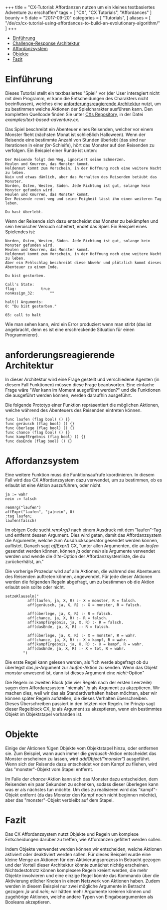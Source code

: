 +++
title = "CX-Tutorial: Affordanzen nutzen um ein kleines textbasiertes Adventure zu erschaffen"
tags = [
    "CX",
    "CX Tutorials",
    "Affordances"
]
bounty = 5
date = "2017-09-20"
categories = [
    "Tutorials",
]
aliases = [
	"/de/cx/cx-tutorial-using-affordances-to-build-an-evolutionary-algorithm/"
]
+++

<!-- MarkdownTOC autolink="true" bracket="round" depth="2" -->

- [Einführung](#introduction)
- [Challenge-Response Architektur](#challenge-response-architecture)
- [Affordanzsystem](#affordance-system)
- [Objekte](#objects)
- [Fazit](#conclusion)

<!-- /MarkdownTOC -->

# Einführung

Dieses Tutorial stellt ein textbasiertes "Spiel" vor (der User interagiert nicht mit dem Programm,
er kann die Entscheidungen des Charakters nicht beeinflussen), welches eine
[anforderungsreagierende Architektur](#challenge-response-architecture)
nutzt, um zu bestimmen welche Aktionen der Spielcharakter ausführen kann.
Den kompletten Quellcode finden Sie unter [CXs Repository](https://github.com/skycoin/cx),
in der Datei *examples/text-based-adventure.cx*.

Das Spiel beschreibt ein Abenteuer eines Reisenden, welcher vor einem Monster flieht (nächsten Monat
ist schließlich Halloween). Wenn der Reisende eine bestimmte Anzahl von Stunden überlebt (das sind nur
Iterationen in einer *for*-Schleife), hört das Monster auf den Reisenden zu verfolgen.
Ein Beispiel einer Runde ist unten:

```
Der Reisende folgt dem Weg, ignoriert seine Schmerzen.
Heulen und Knurren, das Monster kommt.
Heldenmut kommt zum Vorschein, in der Hoffnung noch eine weitere Nacht zu leben.
Naiv und etwas dämlich, aber das Verhalten des Reisenden betäubt das Monster.
Norden, Osten, Westen, Süden. Jede Richtung ist gut, solange kein Monster gefunden wird.
Heulen und Knurren, das Monster kommt.
Der Reisende rennt weg und seine Feigheit lässt ihn einen weiteren Tag leben.

Du hast überlebt.
```

Wenn der Reisende sich dazu entscheidet das Monster zu bekämpfen und sein
heroischer Versuch scheitert, endet das Spiel. Ein Beispiel eines Spielendes ist:

```
Norden, Osten, Westen, Süden. Jede Richtung ist gut, solange kein Monster gefunden wird.
Heulen und Knurren, das Monster kommt.
Heldenmut kommt zum Vorschein, in der Hoffnung noch eine weitere Nacht zu leben.
Aber ein Fehlschlag beschreibt diese Abwehr und plötzlich kommt dieses Abenteuer zu einem Ende.

Du bist gestorben.

Call's State:
flag:			true
nonAssign_32:		""

halt() Arguments:
0: "Du bist gestorben."

65: call to halt
```

Wie man sehen kann, wird ein Error produziert wenn man stirbt (das ist angebracht, denn es ist
eine erschreckende Situation für einen Programmierer).

# anforderungsreagierende Architektur

In dieser Architektur wird eine Frage gestellt und verschiedene Agenten (in diesem Fall Funktionen)
müssen diese Frage beantworten. Eine einfache Frage wäre "Wer kann im Moment ausgeführt werden?" und die
Funktionen die ausgeführt werden können, werden daraufhin ausgeführt.

Die folgende Prototyp einer Funktion repräsentiert die möglichen Aktionen,
welche während des Abenteuers des Reisenden eintreten können.

```
func laufen (flag bool) () {}
func geräusch (flag bool) () {}
func überlege (flag bool) () {}
func chance (flag bool) () {}
func kampfErgebnis (flag bool) () {}
func dasEnde (flag bool) () {}
```

# Affordanzsystem

Eine weitere Funktion muss die Funktionsaufrufe koordinieren. In diesem Fall wird das
CX Affordanzsystem dazu verwendet, um zu bestimmen, ob es erlaubt ist eine Aktion
auszuführen, oder nicht.

```
ja := wahr
nein := falsch

remArg("laufen")
affExpr("laufen", "ja|nein", 0)
:tag laufen;
laufen(falsch)
```

Im obigen Code sucht *remArg()* nach einem Ausdruck mit dem "laufen"-Tag und entfernt dessen Argument.
Dies wird getan, damit das Affordanzsystem die Argumente, welche zum Ausdrucksoperator gesendet werden
können, auflistet. Danach sagt *affExpr()* CX, "unter allen Argumenten, die an *laufen* gesendet werden
können, können *ja* oder *nein* als Argumente verwendet werden und wende die
*0'te*-Option der Affordanzsystemliste, die du zurückerhälst, an."

Die vorherige Prozedur wird auf alle Aktionen, die während des Abenteuers des
Reisenden auftreten können, angewendet. Für jede dieser Aktionen werden die folgenden Regeln
abgefragt, um zu bestimmen ob die Aktion erlaubt sein sollte oder nicht.

```
setzeKlauseln("
          aff(laufen, ja, X, R) :- X = monster, R = falsch.
          aff(geräusch, ja, X, R) :- X = monster, R = falsch.

          aff(überlege, ja, X, R) :- R = falsch.
          aff(chance, ja, X, R) :- R = falsch.
          aff(kampfErgebnis, ja, X, R) :- R = falsch.
          aff(dasEnde, ja, X, R) :- R = falsch.

          aff(überlege, ja, X, R) :- X = monster, R = wahr.
          aff(chance, ja, X, R) :- X = kampf, R = wahr.
          aff(kampfErgebnis, ja, X, R) :- X = kampf, R = wahr.
          aff(dasEnde, ja, X, R) :- X = tot, R = wahr.
        ")
```

Die erste Regel kann gelesen werden, als "Ich werde abgefragt ob du überlegst das *ja*-Argument zur *laufen*-Aktion zu senden. Wenn das Objekt *monster* anwesend ist, dann ist dieses Argument eine *nicht*-Option"

Die Regeln im zweiten Block (die vier Regeln nach der ersten Leerzeile) sagen dem Affordanzsystem "niemals" *ja*
als Argument zu akzeptieren. Wir machen dies, weil wir das als Standardverhalten haben möchten, aber wir können später
Regeln aufstellen, die dieses Verhalten überschreiben. Dieses Überschreiben passiert in den letzten vier Regeln.
Im Prinzip sagt dieser Regelblock CX, *ja* als Argument zu akzeptieren, wenn ein bestimmtes Objekt im Objektstapel
vorhanden ist.

# Objekte

Einige der Aktionen fügen Objekte vom Objektstapel hinzu, oder entfernen sie.
Zum Beispiel, wann auch immer die *geräusch*-Aktion entscheidet das Monster erscheinen
zu lassen, wird *addObject("monster")*  ausgeführt. Wenn sich der Reisende dazu entscheidet vor
dem Kampf zu fliehen, wird das "monster"-Objekt vom Stapel entfernt.

Im Falle der *chance*-Aktion kann sich das Monster dazu entscheiden, dem Reisenden ein paar Sekunden
zu schenken, sodass dieser überlegen kann was er als nächstes tun möchte. Um dies zu realisieren wird
das "kampf"-Objekt entfernt (da das Monster den Kampf noch nicht beginnen möchte), aber das
"monster"-Objekt verbleibt auf dem Stapel.

# Fazit

Das CX Affordanzsystem nutzt Objekte und Regeln um komplexe Entscheidungen darüber zu treffen,
wie Affordanzen gefiltert werden sollen.

Indem Objekte verwendet werden können wir entscheiden, welche Aktionen aktiviert oder deaktiviert
werden sollen. Für dieses Beispiel wurde eine kleine Menge an Aktionen für den
Aktivierungsprozess in Betracht gezogen und der Vorteil dieser Architektur könnte zunächst
nichtig erscheinen. Nichtsdestotrotz können komplexere Regeln kreiert werden, die mehr Objekte involvieren
und eine einzige Regel könnte das Kommando über die Aktivierung etlicher Knoten in einem Netzwerk von
Aktionen haben. Zudem werden in diesem Beispiel nur zwei mögliche Argumente in Betracht gezogen:
*ja* und *nein*; wir hätten mehr Argumente kreieren können und zugehörige Aktionen, welche andere
Typen von Eingabeargumenten als Booleans akzeptieren.
